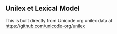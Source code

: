 Unilex et Lexical Model
----------------------

This is built directly from Unicode.org unilex data at
https://github.com/unicode-org/unilex

